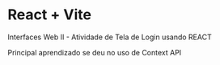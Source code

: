 # React + Vite

Interfaces Web II - Atividade de Tela de Login usando REACT

Principal aprendizado se deu no uso de Context API